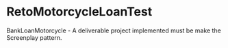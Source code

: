 # RetoMotorcycleLoanTest
BankLoanMotorcycle - A deliverable project implemented must be make the Screenplay pattern.
